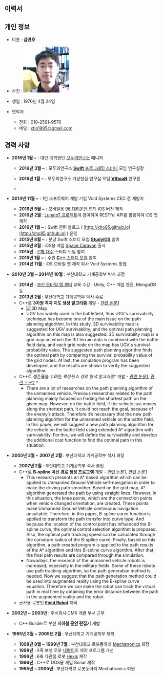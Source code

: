 ## 이력서 

## 개인 정보

* 이름 : **김민호**
* 사진 : ![profile](_assets/_profile.jpg)
* 생일 : 1976년 4월 24일

* 연락처
	* 전화 : 010-2561-9570
	* 메일 : xho1995@gmail.com

## 경력 사항

* **2016년  1월 ~** : 대안 대학원인 [모두의연구소](http://www.modulabs.co.kr/) 매니저
	* **2016년 3월 ~** : 모두의연구소 [**Swift** 프로그래밍 스터디](http://www.modulabs.co.kr/Swift_library/848) 모임 연구실장
	* **2016년 1월 ~** :  모두의연구소 가상현실 연구실 모임 **[VRtooN](http://www.modulabs.co.kr/Swift_library/848)** 연구원

	* ![]()
	
	
* **2014년 11월 ~** : 1인 소프트웨어 개발 기업 Void Systems CEO 겸 개발자
	* **2016년  5월 ~** : 모바일용 [96 대리운전](https://itunes.apple.com/us/app/96daeliunjeon/id1119085448?mt=8) 앱의 iOS 버전 제작
	* **2016년 2월** : [LunaIoT 프로젝트](https://github.com/kmansoo/Luna/)에 참여하여 RESTful API를 활용하여 iOS 앱 제작
	* **2016년 1월 ~** : Swift 관련 블로그 ( [http://xho95.github.io](http://xho95.github.io) ) 운영
	* **2015년 8월 ~** : 분당 Swift 스터디 모임 **[StudyiOS](http://studyios.gitlab.io)** 참여
	* **2015년 8월** : iOS용 게임 [Space Caravan](https://itunes.apple.com/kr/app/space-caravan/id1011757460?mt=8) 출시
	* **2015년** : [선형 대수](https://www.facebook.com/groups/1045080912185263/) 스터디 모임 참여
	* **2015년 1월 ~** : 수원 [**C++** 스터디 모임](http://cafe.naver.com/multism) 참여	
	* **2014년 11월** : iOS 모바일 앱 제작 회사 Void Systems 창업
	
* **2010년 3월 ~ 2014년 10월** : 부산대학교 기계공학부 박사 과정
	* **2014년** : [부산 모바일 앱 센터](http://www.bmac.kr/index.asp) 교육 수강 : Unity, C++ 게임 엔진, MongoDB 등
	* **2013년 2월** : 부산대학교 기계공학부 박사 수료
	* C++로 **3차원 격자 지도 생성 알고리즘** 개발 - [관련 논문1](http://ieeexplore.ieee.org/stamp/stamp.jsp?arnumber=6677377)
		* ![3D Map](../_3d-Map-H300.jpg)
		* UGV has widely used in the battlefield, thus UGV's survivability technique has become one of the main issue on the path planning algorithm. In this study, 3D survivability map is suggested for UGV survivability, and the optimal path planning algorithm on this map is also suggested. 3D survivability map is a grid map on which the 3D terrain data is combined with the battle field data, and each grid node on the map has UGV's survival probability value. The suggested path planning algorithm finds the optimal path by comparing the survival probability value of the grid nodes. At last, the simulation program has been developed, and the results are shown to verify the suggested algorithm.
	* C++로 생존율을 고려한 **확장된 A* 경로 탐색 알고리즘** 개발 - [관련 논문1](http://ieeexplore.ieee.org/xpls/abs_all.jsp?arnumber=6463003), [관련 논문2](http://link.springer.com/chapter/10.1007%2F978-3-642-33503-7_59)
		* 
		* There are a lot of researches on the path planning algorithm of the unmanned vehicle. Previous researches related to the path planning mainly focused on finding the shortest path on the given map. However, on the battle field, if the vehicle just moves along the shortest path, it could not reach the goal, because of the enemy’s attack. Therefore it’s necessary that the new path planning algorithm for the unmanned vehicle on the battle field.
In this paper, we will suggest a new path planning algorithm for the vehicle on the battle field using extended A* algorithm with survivability. For this, we will define the survivability and develop the additional cost function to find the optimal path in this situation.
	
* **2005년 3월 ~ 2007년 2월** : 	부산대학교 기계공학부 석사 과정
	* **2007년 2월** : 부산대학교 기계공학부 석사 졸업
	* C++로 **B-spline 곡선 경로 생성 프로그램** 개발 - [관련 논문1](http://ocean.kisti.re.kr/downfile/volume/icase/JOJDCV/2014/v20n2/JOJDCV_2014_v20n2_138.pdf), [관련 논문1](http://ieeexplore.ieee.org/xpl/articleDetails.jsp?reload=true&arnumber=5670133)
		* This research presents an A\* based algorithm which can be applied to Unmanned Ground Vehicle self-navigation in order to make the driving path smoother. Based on the grid map, A* algorithm generated the path by using straight lines. However, in this situation, the knee points, which are the connection points when vehicle changed orientation, are created. These points make Unmanned Ground Vehicle continuous navigation unsuitable. Therefore, in this paper, B-spline curve function is applied to transform the path transfer into curve type. And because the location of the control point has influenced the B-spline curve, the optimal control selection algorithm is proposed. Also, the optimal path tracking speed can be calculated through the curvature radius of the B-spline curve. Finally, based on this algorithm, a path created program is applied to the path results of the A* algorithm and this B-spline curve algorithm. After that, the final path results are compared through the simulation.
		* Nowadays, the research of the unmanned vehicle robots is increased, especially in the military fields. Some of these robots use path tracking algorithm, so the path generation method is needed. Now we suggest that the path generation method could be used into augmented reality using the B-spline curve equation. Therefore we can make the robot can track the virtual path in real time by obtaining the error distance between the path in the augmented reality and the robot.
	* 군사용 로봇인 **[Field Robot](https://www.youtube.com/watch?v=nrXtmwM93FE)** 제작
* **2002년 ~ 2003년** : 주식회사 CMK 개발 부서 근무
	*  C++ Builder로 부산 **지하철 문안 편집기** 개발 
* **1995년 3월 ~ 2005년 2월** : 부산대학교 기계공학부 재학
	* **1998년 8월 ~ 1999년 7월** : 부산대학교 로봇동아리 [Mechatronics](http://mecha.namoweb.net/xe/) 회장
	* **1998년** : 4족 보행 로봇 [네발이](http://mecha.namoweb.net/xe/Robot/428)의 제어 프로그램 개선
	* **1996년** : 6축 다관절 로봇 [Hexis](http://mecha.namoweb.net/xe/Robot/426)  제작
	* **1996년** : C++로 DOS용 게임 Sonar 제작
	* **1995년 ~ 2005년** : 부산대학교 로봇동아리 Mechatronics 회원


